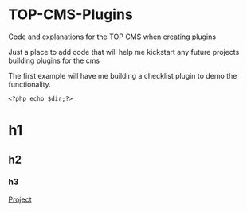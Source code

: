 TOP-CMS-Plugins
===============

Code and explanations for the TOP CMS when creating plugins

Just a place to add code that will help me kickstart any future projects building plugins for the cms

The first example will have me building a checklist plugin to demo the functionality.

````
<?php echo $dir;?>
````

# h1

## h2

### h3

[Project](domain.com)
